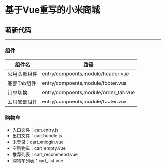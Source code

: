# 基于Vue重写的小米商城

## 萌新代码

----

### 组件

|组件名|路径|
|-|-|
|公用头部组件|entry/compoents/module/header.vue|
|底部Tab组件|entry/compoents/module/footer.vue|
|订单切换|entry/compoents/module/order_tab.vue|
|公用底部组件|entry/compoents/module/footer.vue|

### 购物车

* 入口文件：cart.entry.js
* 出口文件：cart.bundle.js
* 未登录：cart_unlogin.vue
* 空购物车：cart_empty.vue
* 推荐列表：cart_recommend.vue
* 购物车列表：cart_list.vue

